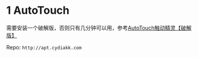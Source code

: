
# 1 AutoTouch

需要安装一个破解版，否则只有几分钟可以用，参考[AutoTouch触动精灵【破解版】](https://apt.cydiakk.com/public-14697.html)

Repo: `http://apt.cydiakk.com`
